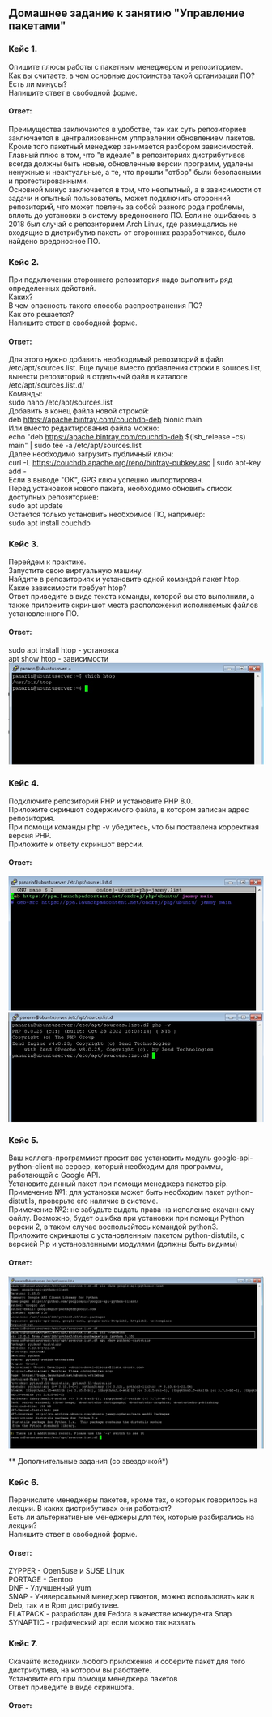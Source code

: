 ## Домашнее задание к занятию "Управление пакетами"  

### Кейс 1.  
Опишите плюсы работы с пакетным менеджером и репозиторием.  
Как вы считаете, в чем основные достоинства такой организации ПО?  
Есть ли минусы?  
Напишите ответ в свободной форме.  

#### Ответ:  
Преимущества заключаются в удобстве, так как суть репозиториев заключается в централизованном упправлении обновлением пакетов. Кроме того пакетный менеджер занимается разбором зависимостей. Главный плюс в том, что "в идеале" в репозиториях дистрибутивов всегда должны быть новые, обновленные версии программ, удалены ненужные и неактуальные, а те, что прошли "отбор" были безопасными и протестированными.   
Основной минус заключается в том, что неопытный, а в зависимости от задачи и опытный пользователь, может подключить сторонний репозиторий, что может повлечь за собой разного рода проблемы, вплоть до установки в систему вредоносного ПО. Если не ошибаюсь в 2018 был случай с репозиторием Arch Linux, где размещались не входящие в дистрибутив пакеты от сторонних разработчиков, было найдено вредоносное ПО.


### Кейс 2.  
При подключении стороннего репозитория надо выполнить ряд определенных действий.  
Каких?  
В чем опасность такого способа распространения ПО?  
Как это решается?  
Напишите ответ в свободной форме.  

#### Ответ:  
Для этого нужно добавить необходимый репозиторий в файл /etc/apt/sources.list. Еще лучше вместо добавления строки в sources.list, вынести репозиторий в отдельный файл в каталоге /etc/apt/sources.list.d/  
Команды:  
sudo nano /etc/apt/sources.list  
Добавить в конец файла новой строкой:  
deb https://apache.bintray.com/couchdb-deb bionic main  
Или вместо редактирования файла можно:  
echo "deb https://apache.bintray.com/couchdb-deb $(lsb_release -cs) main" | sudo tee -a /etc/apt/sources.list  
Далее необходимо загрузить публичный ключ:  
curl -L https://couchdb.apache.org/repo/bintray-pubkey.asc | sudo apt-key add -  
Если в выводе "ОК", GPG ключ успешно импортирован.  
Перед установкой нового пакета, необходимо обновить список доступных репозиториев:  
sudo apt update  
Остается только установить необхоимое ПО, например:  
sudo apt install couchdb  

### Кейс 3.  
Перейдем к практике.  
Запустите свою виртуальную машину.  
Найдите в репозиториях и установите одной командой пакет htop.  
Какие зависимости требует htop?  
Ответ приведите в виде текста команды, которой вы это выполнили, а также приложите скриншот места расположения исполняемых файлов установленного ПО.  

#### Ответ:  
sudo apt install htop - установка  
apt show htop - зависимости  
![](https://github.com/networksuperman/netology_dev_ops/blob/main/SLINA-19/IT%20System%20and%20OS%20Linux/img/3-02-3.jpg)  


### Кейс 4.  
Подключите репозиторий PHP и установите PHP 8.0.  
Приложите скриншот содержимого файла, в котором записан адрес репозитория.  
При помощи команды php -v убедитесь, что бы поставлена корректная версия PHP.  
Приложите к ответу скриншот версии.  

#### Ответ:  
![](https://github.com/networksuperman/netology_dev_ops/blob/main/SLINA-19/IT%20System%20and%20OS%20Linux/img/3-02-4-1.jpg)  
![](https://github.com/networksuperman/netology_dev_ops/blob/main/SLINA-19/IT%20System%20and%20OS%20Linux/img/3-02-4-2.jpg)  

### Кейс 5.  
Ваш коллега-программист просит вас установить модуль google-api-python-client на сервер, который необходим для программы, работающей с Google API.  
Установите данный пакет при помощи менеджера пакетов pip.  
Примечение №1: для установки может быть необходим пакет python-distutils, проверьте его наличие в системе.  
Примечение №2: не забудьте выдать права на исполение скачанному файлу. Возможно, будет ошибка при установки при помощи Python версии 2, в таком случае воспользйтесь командой python3.  
Приложите скриншоты с установленным пакетом python-distutils, с версией Pip и установленными модулями (должны быть видимы)  

#### Ответ:  
![](https://github.com/networksuperman/netology_dev_ops/blob/main/SLINA-19/IT%20System%20and%20OS%20Linux/img/3-02-5.jpg)  

**
Дополнительные задания (со звездочкой*)  

### Кейс 6.  
Перечислите менеджеры пакетов, кроме тех, о которых говорилось на лекции. В каких дистрибутивах они работают?  
Есть ли альтернативные менеджеры для тех, которые разбирались на лекции?  
Напишите ответ в свободной форме.  

#### Ответ:  
ZYPPER - OpenSuse и SUSE Linux  
PORTAGE - Gentoo  
DNF - Улучшенный yum  
SNAP - Универсальный менеджер пакетов, можно использовать как в Deb, так и в Rpm дистрибутиве.  
FLATPACK - разработан для Fedora в качестве конкурента Snap  
SYNAPTIC - графический apt если можно так назвать  

### Кейс 7.  
Скачайте исходники любого приложения и соберите пакет для того дистрибутива, на котором вы работаете.  
Установите его при помощи менеджера пакетов  
Ответ приведите в виде скриншота.  

#### Ответ:  

